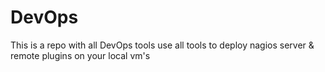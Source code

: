 # DevOps
This is a repo with all DevOps tools
use all tools to deploy nagios server & remote plugins on your local vm's
